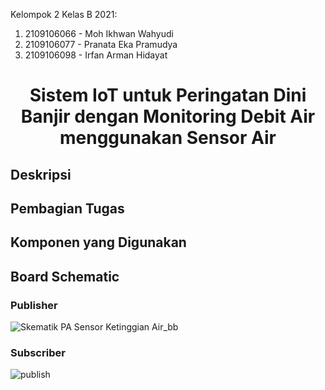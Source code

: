 Kelompok 2 Kelas B 2021:

1. 2109106066 - Moh Ikhwan Wahyudi
2. 2109106077 - Pranata Eka Pramudya
3. 2109106098 - Irfan Arman Hidayat

<center><h1>Sistem IoT untuk Peringatan Dini Banjir dengan Monitoring Debit Air menggunakan Sensor Air</h1></center>

## Deskripsi


## Pembagian Tugas


## Komponen yang Digunakan


## Board Schematic
  ### Publisher
  ![Skematik PA Sensor Ketinggian Air_bb](https://github.com/IkhwanWahyudi/pa-praktikum-iot-unmul-b2/assets/113562288/fb81ebf2-90d4-4d40-8f23-0bc7fb797c00)

  ### Subscriber
  ![publish](https://github.com/IkhwanWahyudi/pa-praktikum-iot-unmul-b2/assets/113562288/22abc44b-a08c-4b27-abaa-10d5429f7e83)
  
